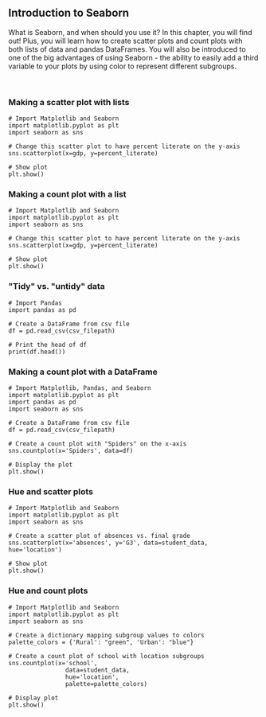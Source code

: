 ## Introduction to Seaborn

What is Seaborn, and when should you use it? In this chapter, you will find out! Plus, you will learn how to create scatter plots and count plots with both lists of data and pandas DataFrames. You will also be introduced to one of the big advantages of using Seaborn - the ability to easily add a third variable to your plots by using color to represent different subgroups.

<br>

### Making a scatter plot with lists

```
# Import Matplotlib and Seaborn
import matplotlib.pyplot as plt
import seaborn as sns

# Change this scatter plot to have percent literate on the y-axis
sns.scatterplot(x=gdp, y=percent_literate)

# Show plot
plt.show()
```

### Making a count plot with a list

```
# Import Matplotlib and Seaborn
import matplotlib.pyplot as plt
import seaborn as sns

# Change this scatter plot to have percent literate on the y-axis
sns.scatterplot(x=gdp, y=percent_literate)

# Show plot
plt.show()
```

### "Tidy" vs. "untidy" data

```
# Import Pandas
import pandas as pd

# Create a DataFrame from csv file
df = pd.read_csv(csv_filepath)

# Print the head of df
print(df.head())
```

### Making a count plot with a DataFrame

```
# Import Matplotlib, Pandas, and Seaborn
import matplotlib.pyplot as plt
import pandas as pd
import seaborn as sns

# Create a DataFrame from csv file
df = pd.read_csv(csv_filepath)

# Create a count plot with "Spiders" on the x-axis
sns.countplot(x='Spiders', data=df)

# Display the plot
plt.show()
```

### Hue and scatter plots

```
# Import Matplotlib and Seaborn
import matplotlib.pyplot as plt
import seaborn as sns

# Create a scatter plot of absences vs. final grade
sns.scatterplot(x='absences', y='G3', data=student_data, hue='location')

# Show plot
plt.show()
```

### Hue and count plots

```
# Import Matplotlib and Seaborn
import matplotlib.pyplot as plt
import seaborn as sns

# Create a dictionary mapping subgroup values to colors
palette_colors = {'Rural': "green", 'Urban': "blue"}

# Create a count plot of school with location subgroups
sns.countplot(x='school',
                data=student_data,
                hue='location',
                palette=palette_colors)

# Display plot
plt.show()
```